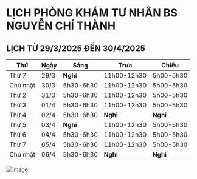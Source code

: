 # LỊCH PHÒNG KHÁM TƯ NHÂN BS NGUYỄN CHÍ THÀNH

## LỊCH TỪ 29/3/2025 ĐẾN 30/4/2025

|**Thứ** |**Ngày**|**Sáng** |**Trưa**   |**Chiều**|
|--      |--      |--       |--         |--       |
|Thứ 7   |29/3    |**Nghỉ** |11h00-12h30|5h00-5h30|  
|Chủ nhật|30/3    |5h30-6h30|11h00-12h30|5h00-5h30|  
|Thứ 2   |31/3    |5h30-6h30|11h00-12h30|5h00-5h30|  
|Thứ 3   |01/4    |5h30-6h30|11h00-12h30|5h00-5h30|  
|Thứ 4   |02/4    |5h30-6h30|**Nghỉ**   |**Nghỉ** |
|Thứ 5   |03/4    |**Nghỉ** |11h00-12h30|5h00-5h30|    
|Thứ 6   |04/4    |5h30-6h30|11h00-12h30|5h00-5h30|   
|Thứ 7   |05/4    |5h30-6h30|11h00-12h30|5h00-5h30|   
|Chủ nhật|06/4    |5h30-6h30|**Nghỉ**   |**Nghỉ** |  

[![image](https://github.com/user-attachments/assets/2f609f2a-b7fc-4d55-9ec0-78d26efa6056)](https://sites.google.com/view/bsnguyenchithanh)

